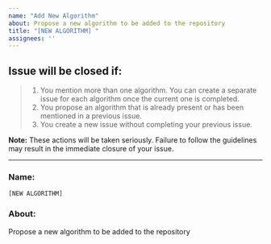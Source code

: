 ```yaml
---
name: "Add New Algorithm"
about: Propose a new algorithm to be added to the repository
title: "[NEW ALGORITHM] "
assignees: ''
---
```


## Issue will be closed if:

> 1) You mention more than one algorithm. You can create a separate issue for each algorithm once the current one is completed.  
> 2) You propose an algorithm that is already present or has been mentioned in a previous issue.  
> 3) You create a new issue without completing your previous issue.

**Note:** These actions will be taken seriously. Failure to follow the guidelines may result in the immediate closure of your issue.

---

### Name:  
```[NEW ALGORITHM]```  

### About:  
Propose a new algorithm to be added to the repository
